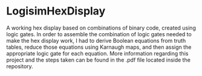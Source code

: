 # LogisimHexDisplay
A working hex display based on combinations of binary code, created using logic gates. In order to assemble the combination of logic gates needed to make the hex display work, I had to derive Boolean equations from truth tables, reduce those equations using Karnaugh maps, and then assign the appropriate logic gate for each equation. More information regarding this project and the steps taken can be found in the .pdf file located inside the repository.
